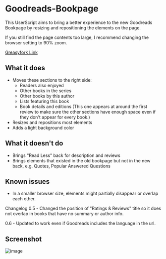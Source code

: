 # Goodreads-Bookpage
This UserScript aims to bring a better experience to the new Goodreads Bookpage by resizing and repositioning the elements on the page.

If you still find the page contents too large, I recommend changing the browser setting to 90% zoom.

[Greasyfork Link](https://greasyfork.org/en/scripts/453992-goodreads-bookpage)

## What it does
- Moves these sections to the right side:
  - Readers also enjoyed
  - Other books in the series
  - Other books by this author
  - Lists featuring this book
  - Book details and editions (This one appears at around the first review to make sure the other sections have enough space even if they don't appear for every book.)
- Resizes and repositions most elements
- Adds a light background color

## What it doesn't do
- Brings "Read Less" back for description and reviews
- Brings elements that existed in the old bookpage but not in the new back, e.g. Quotes, Popular Answered Questions

## Known issues
- In a smaller browser size, elements might partially disappear or overlap each other.

Changelog
0.5 - Changed the position of "Ratings & Reviews" title so it does not overlap in books that have no summary or author info.

0.6 - Updated to work even if Goodreads includes the language in the url.

## Screenshot
![image](https://user-images.githubusercontent.com/23014105/198884618-d9f93551-98ef-46f3-bb06-63c3b97a13a6.png)
